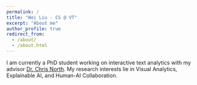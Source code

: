 ```yaml
---
permalink: /
title: "Wei Liu - CS @ VT"
excerpt: "About me"
author_profile: true
redirect_from: 
  - /about/
  - /about.html
---
```


I am currently a PhD student working on interactive text analytics with my advisor [Dr. Chris North](https://people.cs.vt.edu/north/). My research interests lie in Visual Analytics, Explainable AI, and Human-AI Collaboration.




